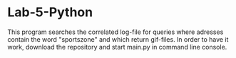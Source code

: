 # Lab-5-Python
 
 This program searches the correlated log-file for queries where adresses contain the word "sportszone" and which return gif-files.
 In order to have it work, download the repository and start main.py in command line console.
